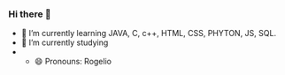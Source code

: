 ### Hi there 👋
- 🌱 I’m currently learning JAVA, C, c++, HTML, CSS, PHYTON, JS, SQL.
- 🔭 I’m currently studying
- - 😄 Pronouns: Rogelio

<!--
**rogeliovc/rogeliovc** is a ✨ _special_ ✨ repository because its `README.md` (this file) appears on your GitHub profile.

Here are some ideas to get you started:

- 🔭 I’m currently working on ...
- 🌱 I’m currently learning ...
- 👯 I’m looking to collaborate on ...
- 🤔 I’m looking for help with ...
- 💬 Ask me about ...
- 📫 How to reach me: ...
- 😄 Pronouns: ...
- ⚡ Fun fact: ...
-->
